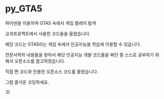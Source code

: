 # py_GTA5

파이썬을 이용하여 GTA5 속에서 게임 플레이 탐색

교과프로젝트에서 사용한 코드들을 올렸습니다.

해당 코드는 GTA5라는 게임 속에서 인공지능을 학습에 이용할 수 있습니다.

전문서적의 내용들을 찾아서 해당 인공지능 개발 코드들을 짜던 중 스스로 공부하기 위해서 오픈소소를 참고하였습니다.

직접 짠 코드와 인용한 오픈소스 코드를 올렸습니다.

그럼 즐거운 코딩하세요.

:D
